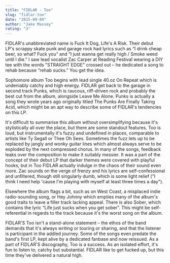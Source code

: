 ```yaml
---
title: "FIDLAR - Too"
slug: "fidlar-too"
date: "2015-09-04"
author: "Jake Massey"
rating: "3"
---
```


FIDLAR's unabbreviated name is Fuck It Dog, Life's A Risk. Their debut LP's scrappy skate punk and garage rock had lyrics such as “I drink cheap beer, so what? Fuck you” and “I just wanna get really high / Smoke weed until I die.” I saw lead vocalist Zac Carper at Reading Festival wearing a DIY tee with the words "STRAIGHT EDGE" crossed out – he dedicated a song to rehab because “rehab sucks.” You get the idea.

Sophomore album Too begins with lead single 40.oz On Repeat which is undeniably catchy and high energy. FIDLAR get back to the garage in second track Punks, which is raucous, riff-driven rock and probably the best cut from the album, alongside Leave Me Alone. Punks is actually a song they wrote years ago originally titled The Punks Are Finally Taking Acid, which might be an apt way to describe some of FIDLAR's tendencies on this LP.

It's difficult to summarise this album without oversimplifying because it's stylistically all over the place, but there are some standout features. Too is loud, but instrumentally it's fuzzy and undefined in places, comparable to artists like Ty Segall or Thee Oh Sees. Sometimes the fuzz lets up to be replaced by jangly and wonky guitar lines which almost always serve to be exploded by the next compressed chorus. In many of the songs, feedback leaks over the composition to make it suitably messier. It was a part of the concept of their debut LP that darker themes were covered with playful hooks, but in Too FIDLAR actually indulge in the chaos of their sound even more. Zac sounds on the verge of frenzy and his lyrics are self-confessional and unfiltered, though still singularly dumb, which is some light relief ("I think I need help 'cause I'm playing with myself at least three times a day").

Elsewhere the album flags a bit, such as on West Coast, a misplaced indie radio-sounding song, or Hey Johnny which empties many of the album's good traits to leave a filler track lacking appeal. There is also Sober, which contains the lyric “Life just sucks when you get sober”. This might be self-referential in regards to the track because it's the worst song on the album.

FIDLAR'S Too isn't a stand-alone statement – the ethos of the band demands that it's always writing or touring or sharing, and that the listener is participant in the addled journey. Some of the songs even predate the band's first LP, kept alive by a dedicated fanbase and now reissued. As a part of FIDLAR'S discography, Too is a success. As an isolated effort, it's fun to listen to, catchy but substantial. FIDLAR like to get fucked up, but this time they've delivered a natural high.
